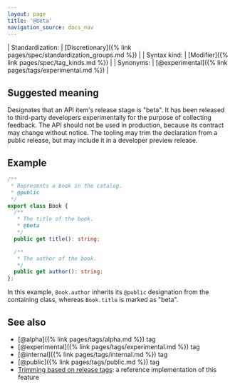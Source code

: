 ```yaml
---
layout: page
title: '@beta'
navigation_source: docs_nav
---
```


| Standardization: | [Discretionary]({% link pages/spec/standardization_groups.md %}) |
| Syntax kind: | [Modifier]({% link pages/spec/tag_kinds.md %}) |
| Synonyms: | [@experimental]({% link pages/tags/experimental.md %}) |


## Suggested meaning

Designates that an API item's release stage is "beta".  It has been released to third-party developers experimentally
for the purpose of collecting feedback.  The API should not be used in production, because its contract may
change without notice.  The tooling may trim the declaration from a public release, but may include it in a
developer preview release.


## Example

```ts
/**
 * Represents a book in the catalog.
 * @public
 */
export class Book {
  /**
   * The title of the book.
   * @beta
   */
  public get title(): string;

  /**
   * The author of the book.
   */
  public get author(): string;
};
```

In this example, `Book.author` inherits its `@public` designation from the containing class,
whereas `Book.title` is marked as "beta".


## See also

- [@alpha]({% link pages/tags/alpha.md %}) tag
- [@experimental]({% link pages/tags/experimental.md %}) tag
- [@internal]({% link pages/tags/internal.md %}) tag
- [@public]({% link pages/tags/public.md %}) tag
- [Trimming based on release tags](https://api-extractor.com/pages/setup/configure_rollup/#trimming-based-on-release-tags):
  a reference implementation of this feature
